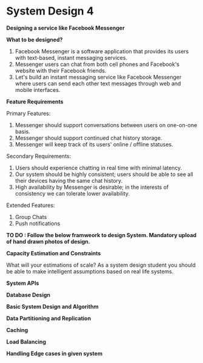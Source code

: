 # System Design 4


**Designing a service like Facebook Messenger**

**What to be designed?**

1. Facebook Messenger is a software application that provides its users with text-based, instant messaging services. 
2. Messenger users can chat from both cell phones and Facebook's website with their Facebook friends.
3. Let's build an instant messaging service like Facebook Messenger where users can send each other text messages through web and mobile interfaces.

**Feature Requirements**

Primary Features:

1. Messenger should support conversations between users on one-on-one basis. 
2. Messenger should support continued chat history storage.
3. Messenger will keep track of its users' online / offline statuses. 

Secondary Requirements:

1. Users should experience chatting in real time with minimal latency. 
2. Our system should be highly consistent; users should be able to see all their devices having the same chat history. 
3. High availability by Messenger is desirable; in the interests of consistency we can tolerate lower availability.

Extended Features:
1. Group Chats
2. Push notifications

**TO DO : Follow the below framweork to design System. Mandatory upload of hand drawn photos of design.**

**Capacity Estimation and Constraints**

What will your estimations of scale? As a system design student you should be able to make intelligent assumptions based on real life systems. 

**System APIs**

**Database Design**

**Basic System Design and Algorithm**

**Data Partitioning and Replication**

**Caching**

**Load Balancing**

**Handling Edge cases in given system**



